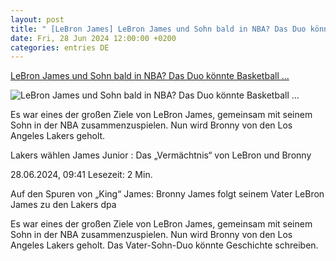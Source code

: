 ```yaml
---
layout: post
title: " [LeBron James] LeBron James und Sohn bald in NBA? Das Duo könnte Basketball ..."
date: Fri, 28 Jun 2024 12:00:00 +0200
categories: entries DE
---
```

[LeBron James und Sohn bald in NBA? Das Duo könnte Basketball ...](https://www.faz.net/aktuell/sport/mehr-sport/lebron-james-und-sohn-bald-in-nba-das-duo-koennte-basketball-geschichte-schreiben-19820437.html)

![LeBron James und Sohn bald in NBA? Das Duo könnte Basketball ...](https://media1.faz.net/ppmedia/aktuell/sport/2304065471/1.9820423/facebook_teaser/auf-den-spuren-von-king-james.jpg)

Es war eines der großen Ziele von LeBron James, gemeinsam mit seinem Sohn in der NBA zusammenzuspielen. Nun wird Bronny von den Los Angeles Lakers geholt.

Lakers wählen James Junior : Das „Vermächtnis“ von LeBron und Bronny

28.06.2024, 09:41 Lesezeit: 2 Min.

Auf den Spuren von „King“ James: Bronny James folgt seinem Vater LeBron James zu den Lakers dpa

Es war eines der großen Ziele von LeBron James, gemeinsam mit seinem Sohn in der NBA zusammenzuspielen. Nun wird Bronny von den Los Angeles Lakers geholt. Das Vater-Sohn-Duo könnte Geschichte schreiben.

